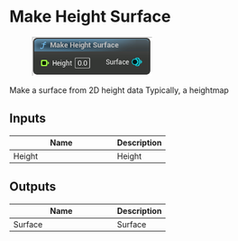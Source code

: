 # Make Height Surface

<div align="left" data-full-width="false">

<figure><img src="../../../.gitbook/assets/Make_Height_Surface.png" alt=""><figcaption></figcaption></figure>

</div>

Make a surface from 2D height data Typically, a heightmap

## Inputs

<table><thead><tr><th width="170">Name</th><th>Description</th></tr></thead><tbody><tr><td>Height</td><td>Height</td></tr></tbody></table>

## Outputs

<table><thead><tr><th width="170">Name</th><th>Description</th></tr></thead><tbody><tr><td>Surface</td><td>Surface</td></tr></tbody></table>
